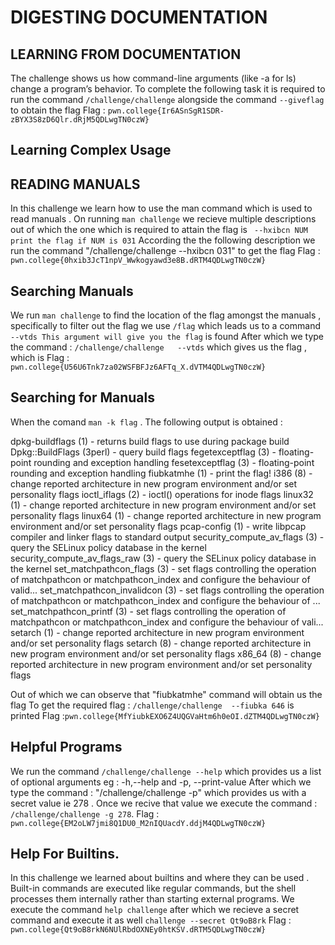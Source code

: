# DIGESTING DOCUMENTATION 

## LEARNING FROM DOCUMENTATION 

The challenge shows us how command-line arguments (like -a for ls) change a program’s behavior.
To complete the following task it is required to run the command `/challenge/challenge` alongside the command `--giveflag` to obtain the flag 
Flag : `pwn.college{Ir6ASnSgR1SDR-zBYX3S8zD6Qlr.dRjM5QDLwgTN0czW}`


## Learning Complex Usage 


## READING MANUALS

In this challenge we learn how to use the man command which is used to read manuals . On running `man challenge` we recieve multiple descriptions out of which the one which is required 
to attain the flag is 
` --hxibcn NUM
print the flag if NUM is 031`
According the the following description we run the command "/challenge/challenge --hxibcn 031" to get the flag 
Flag :  `pwn.college{0hxib3JcT1npV_Wwkogyawd3e8B.dRTM4QDLwgTN0czW}`

## Searching Manuals

We run `man challenge` to find the location of the flag amongst the manuals , specifically to filter out the flag we use `/flag` which leads us to a command `--vtds This argument will give you the flag` is found 
After which we type the command : 
`/challenge/challenge   --vtds` which gives us the flag , which is 
Flag : ` pwn.college{U56U6Tnk7za02WSFBFJz6AFTq_X.dVTM4QDLwgTN0czW}`

## Searching for Manuals

When  the comand `man -k flag` . The following output is obtained :

dpkg-buildflags (1)  - returns build flags to use during package build
Dpkg::BuildFlags (3perl) - query build flags
fegetexceptflag (3)  - floating-point rounding and exception handling
fesetexceptflag (3)  - floating-point rounding and exception handling
fiubkatmhe (1)       - print the flag!
i386 (8)             - change reported architecture in new program environment and/or set personality flags
ioctl_iflags (2)     - ioctl() operations for inode flags
linux32 (1)          - change reported architecture in new program environment and/or set personality flags
linux64 (1)          - change reported architecture in new program environment and/or set personality flags
pcap-config (1)      - write libpcap compiler and linker flags to standard output
security_compute_av_flags (3) - query the SELinux policy database in the kernel
security_compute_av_flags_raw (3) - query the SELinux policy database in the kernel
set_matchpathcon_flags (3) - set flags controlling the operation of matchpathcon or matchpathcon_index and configure the behaviour of valid...
set_matchpathcon_invalidcon (3) - set flags controlling the operation of matchpathcon or matchpathcon_index and configure the behaviour of ...
set_matchpathcon_printf (3) - set flags controlling the operation of matchpathcon or matchpathcon_index and configure the behaviour of vali...
setarch (1)          - change reported architecture in new program environment and/or set personality flags
setarch (8)          - change reported architecture in new program environment and/or set personality flags
x86_64 (8)           - change reported architecture in new program environment and/or set personality flags

Out of which we can observe that "fiubkatmhe" command will obtain us the flag 
To get the required flag : `/challenge/challenge  --fiubka 646` is printed 
Flag :`pwn.college{MfYiubkEXO6Z4UQGVaHtm6h0eOI.dZTM4QDLwgTN0czW}`

## Helpful Programs

We run the command `/challenge/challenge --help` which provides us a list of optional arguments eg : -h,--help and -p, --print-value
After which we type the command : "/challenge/challenge -p" which  provides us with a secret value ie 278 . Once we recive that value we execute the command : `/challenge/challenge -g 278`.
Flag : `pwn.college{EM2oLW7jmi8Q1DU0_M2nIQUacdY.ddjM4QDLwgTN0czW}`

## Help For Builtins.

In this challenge we learned about builtins and where they can be used . Built-in commands are executed like regular commands, but the shell processes them internally 
rather than starting external programs.
We execute the command `help challenge` after which we recieve a secret command and execute it as well `challenge --secret Qt9oB8rk`
Flag : `pwn.college{Qt9oB8rkN6NUlRbdOXNEy0htKSV.dRTM5QDLwgTN0czW}`
